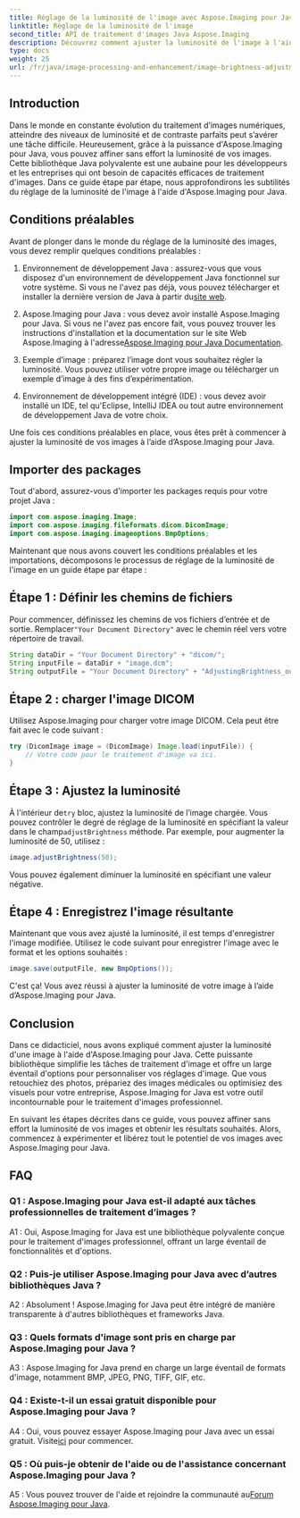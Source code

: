 ```yaml
---
title: Réglage de la luminosité de l'image avec Aspose.Imaging pour Java
linktitle: Réglage de la luminosité de l'image
second_title: API de traitement d'images Java Aspose.Imaging
description: Découvrez comment ajuster la luminosité de l'image à l'aide d'Aspose.Imaging pour Java. Améliorez vos images sans effort avec ce guide complet.
type: docs
weight: 25
url: /fr/java/image-processing-and-enhancement/image-brightness-adjustment/
---
```

## Introduction

Dans le monde en constante évolution du traitement d’images numériques, atteindre des niveaux de luminosité et de contraste parfaits peut s’avérer une tâche difficile. Heureusement, grâce à la puissance d'Aspose.Imaging pour Java, vous pouvez affiner sans effort la luminosité de vos images. Cette bibliothèque Java polyvalente est une aubaine pour les développeurs et les entreprises qui ont besoin de capacités efficaces de traitement d'images. Dans ce guide étape par étape, nous approfondirons les subtilités du réglage de la luminosité de l'image à l'aide d'Aspose.Imaging pour Java.

## Conditions préalables

Avant de plonger dans le monde du réglage de la luminosité des images, vous devez remplir quelques conditions préalables :

1.  Environnement de développement Java : assurez-vous que vous disposez d'un environnement de développement Java fonctionnel sur votre système. Si vous ne l'avez pas déjà, vous pouvez télécharger et installer la dernière version de Java à partir du[site web](https://www.oracle.com/java/technologies/javase-downloads).

2. Aspose.Imaging pour Java : vous devez avoir installé Aspose.Imaging pour Java. Si vous ne l'avez pas encore fait, vous pouvez trouver les instructions d'installation et la documentation sur le site Web Aspose.Imaging à l'adresse[Aspose.Imaging pour Java Documentation](https://reference.aspose.com/imaging/java/).

3. Exemple d’image : préparez l’image dont vous souhaitez régler la luminosité. Vous pouvez utiliser votre propre image ou télécharger un exemple d’image à des fins d’expérimentation.

4. Environnement de développement intégré (IDE) : vous devez avoir installé un IDE, tel qu'Eclipse, IntelliJ IDEA ou tout autre environnement de développement Java de votre choix.

Une fois ces conditions préalables en place, vous êtes prêt à commencer à ajuster la luminosité de vos images à l’aide d’Aspose.Imaging pour Java.

## Importer des packages

Tout d'abord, assurez-vous d'importer les packages requis pour votre projet Java :

```java
import com.aspose.imaging.Image;
import com.aspose.imaging.fileformats.dicom.DicomImage;
import com.aspose.imaging.imageoptions.BmpOptions;
```

Maintenant que nous avons couvert les conditions préalables et les importations, décomposons le processus de réglage de la luminosité de l'image en un guide étape par étape :

## Étape 1 : Définir les chemins de fichiers

Pour commencer, définissez les chemins de vos fichiers d’entrée et de sortie. Remplacer`"Your Document Directory"` avec le chemin réel vers votre répertoire de travail.

```java
String dataDir = "Your Document Directory" + "dicom/";
String inputFile = dataDir + "image.dcm";
String outputFile = "Your Document Directory" + "AdjustingBrightness_out.bmp";
```

## Étape 2 : charger l'image DICOM

Utilisez Aspose.Imaging pour charger votre image DICOM. Cela peut être fait avec le code suivant :

```java
try (DicomImage image = (DicomImage) Image.load(inputFile)) {
    // Votre code pour le traitement d'image va ici.
}
```

## Étape 3 : Ajustez la luminosité

 À l'intérieur de`try` bloc, ajustez la luminosité de l’image chargée. Vous pouvez contrôler le degré de réglage de la luminosité en spécifiant la valeur dans le champ`adjustBrightness` méthode. Par exemple, pour augmenter la luminosité de 50, utilisez :

```java
image.adjustBrightness(50);
```

Vous pouvez également diminuer la luminosité en spécifiant une valeur négative.

## Étape 4 : Enregistrez l'image résultante

Maintenant que vous avez ajusté la luminosité, il est temps d'enregistrer l'image modifiée. Utilisez le code suivant pour enregistrer l'image avec le format et les options souhaités :

```java
image.save(outputFile, new BmpOptions());
```

C'est ça! Vous avez réussi à ajuster la luminosité de votre image à l’aide d’Aspose.Imaging pour Java.

## Conclusion

Dans ce didacticiel, nous avons expliqué comment ajuster la luminosité d'une image à l'aide d'Aspose.Imaging pour Java. Cette puissante bibliothèque simplifie les tâches de traitement d'image et offre un large éventail d'options pour personnaliser vos réglages d'image. Que vous retouchiez des photos, prépariez des images médicales ou optimisiez des visuels pour votre entreprise, Aspose.Imaging for Java est votre outil incontournable pour le traitement d'images professionnel.

En suivant les étapes décrites dans ce guide, vous pouvez affiner sans effort la luminosité de vos images et obtenir les résultats souhaités. Alors, commencez à expérimenter et libérez tout le potentiel de vos images avec Aspose.Imaging pour Java.

## FAQ

### Q1 : Aspose.Imaging pour Java est-il adapté aux tâches professionnelles de traitement d’images ?

A1 : Oui, Aspose.Imaging for Java est une bibliothèque polyvalente conçue pour le traitement d'images professionnel, offrant un large éventail de fonctionnalités et d'options.

### Q2 : Puis-je utiliser Aspose.Imaging pour Java avec d’autres bibliothèques Java ?

A2 : Absolument ! Aspose.Imaging for Java peut être intégré de manière transparente à d'autres bibliothèques et frameworks Java.

### Q3 : Quels formats d'image sont pris en charge par Aspose.Imaging pour Java ?

A3 : Aspose.Imaging for Java prend en charge un large éventail de formats d'image, notamment BMP, JPEG, PNG, TIFF, GIF, etc.

### Q4 : Existe-t-il un essai gratuit disponible pour Aspose.Imaging pour Java ?

 A4 : Oui, vous pouvez essayer Aspose.Imaging pour Java avec un essai gratuit. Visite[ici](https://releases.aspose.com/) pour commencer.

### Q5 : Où puis-je obtenir de l'aide ou de l'assistance concernant Aspose.Imaging pour Java ?

 A5 : Vous pouvez trouver de l'aide et rejoindre la communauté au[Forum Aspose.Imaging pour Java](https://forum.aspose.com/).